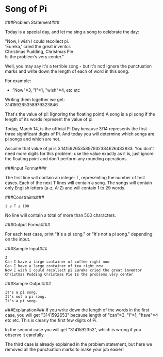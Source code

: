 Song of Pi
===================

###Problem Statement###

Today is a special day, and let me sing a song to celebrate the day:

"Now, I wish I could recollect pi.  
'Eureka,' cried the great inventor.  
Christmas Pudding, Christmas Pie  
Is the problem's very center."

Well, you may say it's a terrible song - but it's not! Ignore the punctuation marks and write down the length of each of word in this song.

For example:

- "Now"=3, "I"=1, "wish"=4, etc etc

Writing them together we get:  
314159265358979323846

That's the value of pi! (Ignoring the floating point) A song is a pi song if the length of its words represent the value of pi.

Today, March 14, is the official Pi Day because 3/14 represents the first three significant digits of Pi. And today you will determine which songs are pi songs and which are not.

Assume that value of pi is 3.1415926535897932384626433833. You don't need more digits for this problem; use the value exactly as it is, just ignore the floating point and don't perform any rounding operations.

###Input Format###

The first line will contain an integer T, representing the number of test cases. Each of the next T lines will contain a song. The songs will contain only English letters (a-z, A-Z) and will contain 1 to 29 words.

###Constraints###

```
1 ≤ T ≤ 100
```

No line will contain a total of more than 500 characters.

###Output Format###

For each test case, print "It's a pi song." or "It's not a pi song." depending on the input.

###Sample Input###

```
3
Can I have a large container of coffee right now
Can I have a large container of tea right now
Now I wish I could recollect pi Eureka cried the great inventor Christmas Pudding Christmas Pie Is the problems very center
```

###Sample Output###

```
It's a pi song.
It's not a pi song.
It's a pi song.
```

###Explanation###
If you write down the length of the words in the first case, you will get "3141592653" because length of "can"=3, "I"=1, "have"=4 etc etc. This is clearly the first few digits of Pi.

In the second case you will get "3141592353", which is wrong if you observe it carefully.

The third case is already explained in the problem statement, but here we removed all the punctuation marks to make your job easier!